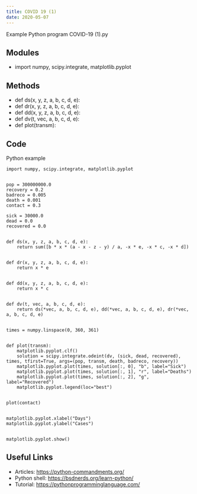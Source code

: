 ```yaml
---
title: COVID 19 (1)
date: 2020-05-07
---
```

Example Python program COVID-19 (1).py

## Modules

* import numpy, scipy.integrate, matplotlib.pyplot

## Methods

* def ds(x, y, z, a, b, c, d, e):
* def dr(x, y, z, a, b, c, d, e):
* def dd(x, y, z, a, b, c, d, e):
* def dv(t, vec, a, b, c, d, e):
* def plot(transm):

## Code

Python example

    import numpy, scipy.integrate, matplotlib.pyplot
    
    
    pop = 300000000.0
    recovery = 0.2
    badreco = 0.005
    death = 0.001
    contact = 0.3
    
    sick = 30000.0
    dead = 0.0
    recovered = 0.0
    
    
    def ds(x, y, z, a, b, c, d, e):
        return sum([b * x * (a - x - z - y) / a, -x * e, -x * c, -x * d])
    
    
    def dr(x, y, z, a, b, c, d, e):
        return x * e
    
    
    def dd(x, y, z, a, b, c, d, e):
        return x * c
    
    
    def dv(t, vec, a, b, c, d, e):
        return ds(*vec, a, b, c, d, e), dd(*vec, a, b, c, d, e), dr(*vec, a, b, c, d, e)
    
    
    times = numpy.linspace(0, 360, 361)
    
    
    def plot(transm):
        matplotlib.pyplot.clf()
        solution = scipy.integrate.odeint(dv, (sick, dead, recovered), times, tfirst=True, args=(pop, transm, death, badreco, recovery))
        matplotlib.pyplot.plot(times, solution[:, 0], "b", label="Sick")
        matplotlib.pyplot.plot(times, solution[:, 1], "r", label="Deaths")
        matplotlib.pyplot.plot(times, solution[:, 2], "g", label="Recovered")
        matplotlib.pyplot.legend(loc="best")
    
    
    plot(contact)
    
    
    matplotlib.pyplot.xlabel("Days")
    matplotlib.pyplot.ylabel("Cases")
    
    
    matplotlib.pyplot.show()
    

## Useful Links

- Articles: https://python-commandments.org/
- Python shell: https://bsdnerds.org/learn-python/
- Tutorial: https://pythonprogramminglanguage.com/

